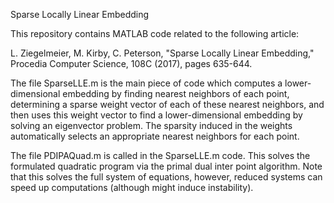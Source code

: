 Sparse Locally Linear Embedding

This repository contains MATLAB code related to the following article:

L. Ziegelmeier, M. Kirby, C. Peterson, "Sparse Locally Linear Embedding,"
Procedia Computer Science, 108C (2017), pages 635-644.

The file SparseLLE.m is the main piece of code which computes a lower-dimensional embedding by finding nearest neighbors of each point, determining a sparse weight vector of each of these nearest neighbors, and then uses this weight vector to find a lower-dimensional embedding by solving an eigenvector problem. The sparsity induced in the weights automatically selects an appropriate nearest neighbors for each point.

The file PDIPAQuad.m is called in the SparseLLE.m code. This solves the formulated quadratic program via the primal dual inter point algorithm. Note that this solves the full system of equations, however, reduced systems can speed up computations (although might induce instability).


